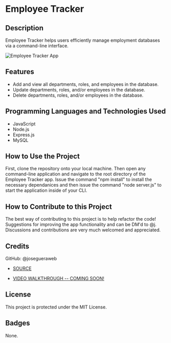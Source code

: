 # Employee Tracker

## Description

Employee Tracker helps users efficiently manage employment databases via a command-line interface.

![Employee Tracker App]()

## Features

- Add and view all departments, roles, and employees in the database.
- Update departments, roles, and/or employees in the database.
- Delete departments, roles, and/or employees in the database.

## Programming Languages and Technologies Used

- JavaScript
- Node.js
- Express.js
- MySQL

## How to Use the Project

First, clone the repository onto your local machine. Then open any command-line application and navigate to the root directory of the Employee Tracker app. Issue the command "npm install" to install the necessary dependanices and then issue the command "node server.js" to start the application inside of your CLI. 

## How to Contribute to this Project
The best way of contributing to this project is to help refactor the code! Suggestions for improving the app functionality and can be DM'd to @j. Discussions and contributions are very much welcomed and appreciated. 

## Credits
GitHub: @josegueraweb

- [SOURCE](https://github.com/josegueraweb/employee-tracker)

- [VIDEO WALKTHROUGH -- COMING SOON!]()

## License
This project is protected under the MIT License.

## Badges
None.


